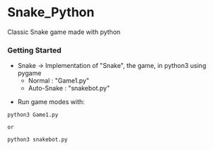 # Snake_Python

Classic Snake game made with python

### Getting Started 

- Snake -> Implementation of "Snake", the game, in python3 using pygame
  * Normal     : "Game1.py"
  * Auto-Snake : "snakebot.py"

* Run game modes with:
```
python3 Game1.py

or 

python3 snakebot.py
```
